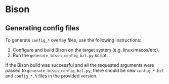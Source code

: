 # Bison

## Generating config files

To generate `config_*` overlay files, use the following instructions:

1. Configure and build Bison on the target system (e.g. linux/macos/etc).
2. Run the `generate_bison_config_bzl.py` script.

If the Bison build was successful and all the requested arguments were passed to
`generate_bison_config_bzl.py`, there should be new `config_*.bzl` and `config_*.h`
files in the provided version.
